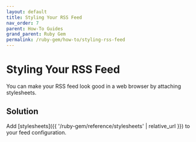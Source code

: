 ```yaml
---
layout: default
title: Styling Your RSS Feed
nav_order: 7
parent: How-To Guides
grand_parent: Ruby Gem
permalink: /ruby-gem/how-to/styling-rss-feed
---
```


# Styling Your RSS Feed

You can make your RSS feed look good in a web browser by attaching stylesheets.

## Solution

Add [stylesheets]({{ '/ruby-gem/reference/stylesheets' | relative_url }}) to your feed configuration.
